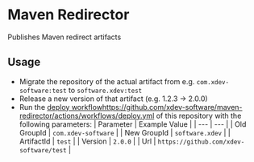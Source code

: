 # Maven Redirector

Publishes Maven redirect artifacts

## Usage

* Migrate the repository of the actual artifact from e.g. ``com.xdev-software:test`` to ``software.xdev:test``
* Release a new version of that artifact (e.g. 1.2.3 -> 2.0.0)
* Run the [deploy workflow](https://github.com/xdev-software/maven-redirector/actions/workflows/deploy.yml)https://github.com/xdev-software/maven-redirector/actions/workflows/deploy.yml of this repository with the following parameters:
  | Parameter | Example Value |
  | --- | --- |
  | Old GroupId | ``com.xdev-software`` |
  | New GroupId | ``software.xdev`` |
  | ArtifactId | ``test`` |
  | Version | ``2.0.0`` |
  | Url | ``https://github.com/xdev-software/test`` |
